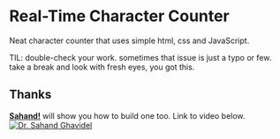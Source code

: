 # Real-Time Character Counter
Neat character counter that uses simple html, css and JavaScript.  

TIL: double-check your work.  sometimes that issue is just a typo or few.  take a break and look with fresh eyes, you got this.

## Thanks
[**Sahand!**](https://github.com/sahandghavidel) will show you how to build one too.  Link to video below.<br>
[![Dr. Sahand Ghavidel](https://img.youtube.com/vi/EWv2jnhZErc/0.jpg)](https://youtu.be/EWv2jnhZErc?t=7638)